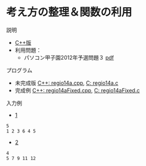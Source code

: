 # 考え方の整理＆関数の利用

説明
* [C++版](https://www.nc.ii.konan-u.ac.jp/projects/JOIregio/slides/regioIntro2.pdf)
* 利用問題：
  * パソコン甲子園2012年予選問題３ [pdf](http://web-ext.u-aizu.ac.jp/pc-concours/2013/download/pastexam/2012pre.pdf#page=4)

プログラム

* 未完成版 [C++: regio14a.cpp](./regio14a.cpp), [C: regio14a.c](./regio14a.c)
* 完成例 [C++: regio14aFixed.cpp](./regio14aFixed.cpp), [C: regio14aFixed.c](./regio14aFixed.c)


入力例

* [1](./sample1.txt)

```
5
1 2 3 6 4 5
```

* [2](./sample2.txt)

```
4
5 7 9 11 12
```


